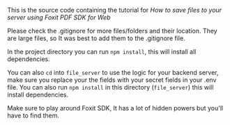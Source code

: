 This is the source code containing the tutorial for *How to save files to your server using Foxit PDF SDK for Web* 

Please check the .gitignore for more files/folders and their location.
They are large files, so It was best to add them to the .gitignore file.

In the project directory you can run `npm install`, this will install all dependencies.

You can also `cd` into `file_server` to use the logic for your backend server, make sure you replace your the fields with your secret fields in your .env file. You can also run `npm install` in this directory (`file_server`) this will install dependencies.

Make sure to play around Foxit SDK, It has a lot of hidden powers but you'll have to find them.